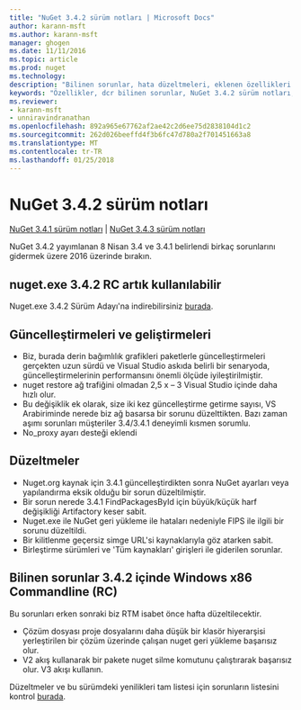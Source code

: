 ```yaml
---
title: "NuGet 3.4.2 sürüm notları | Microsoft Docs"
author: karann-msft
ms.author: karann-msft
manager: ghogen
ms.date: 11/11/2016
ms.topic: article
ms.prod: nuget
ms.technology: 
description: "Bilinen sorunlar, hata düzeltmeleri, eklenen özellikleri ve dcr NuGet 3.4.2 dahil etmek için sürüm notları."
keywords: "Özellikler, dcr bilinen sorunlar, NuGet 3.4.2 sürüm notları, hata düzeltmeleri eklendi"
ms.reviewer:
- karann-msft
- unniravindranathan
ms.openlocfilehash: 892a965e67762af2ae42c2d6ee75d2838104d1c2
ms.sourcegitcommit: 262d026beeffd4f3b6fc47d780a2f701451663a8
ms.translationtype: MT
ms.contentlocale: tr-TR
ms.lasthandoff: 01/25/2018
---
```

# <a name="nuget-342-release-notes"></a>NuGet 3.4.2 sürüm notları

[NuGet 3.4.1 sürüm notları](../release-notes/nuget-3.4.1.md) | [NuGet 3.4.3 sürüm notları](../release-notes/nuget-3.4.3.md)

NuGet 3.4.2 yayımlanan 8 Nisan 3.4 ve 3.4.1 belirlendi birkaç sorunlarını gidermek üzere 2016 üzerinde bırakın.

## <a name="nugetexe-342-rc-is-now-available"></a>nuget.exe 3.4.2 RC artık kullanılabilir

Nuget.exe 3.4.2 Sürüm Adayı'na indirebilirsiniz [burada](https://dist.nuget.org/index.html).

## <a name="updates-and-improvements"></a>Güncelleştirmeleri ve geliştirmeleri

* Biz, burada derin bağımlılık grafikleri paketlerle güncelleştirmeleri gerçekten uzun sürdü ve Visual Studio askıda belirli bir senaryoda, güncelleştirmelerinin performansını önemli ölçüde iyileştirilmiştir.
* nuget restore ağ trafiğini olmadan 2,5 x – 3 Visual Studio içinde daha hızlı olur.
* Bu değişiklik ek olarak, size iki kez güncelleştirme getirme sayısı, VS Arabiriminde nerede biz ağ basarsa bir sorunu düzelttikten. Bazı zaman aşımı sorunları müşteriler 3.4/3.4.1 deneyimli kısmen sorumlu.
* No_proxy ayarı desteği eklendi

## <a name="fixes"></a>Düzeltmeler

* Nuget.org kaynak için 3.4.1 güncelleştirdikten sonra NuGet ayarları veya yapılandırma eksik olduğu bir sorun düzeltilmiştir.
* Bir sorun nerede 3.4.1 FindPackagesById için büyük/küçük harf değişikliği Artifactory keser sabit.
* Nuget.exe ile NuGet geri yükleme ile hataları nedeniyle FIPS ile ilgili bir sorunu düzeltildi.
* Bir kilitlenme geçersiz simge URL'si kaynaklarıyla göz atarken sabit.
* Birleştirme sürümleri ve 'Tüm kaynakları' girişleri ile giderilen sorunlar.

## <a name="known-issues-in-342-windows-x86-commandline-rc"></a>Bilinen sorunlar 3.4.2 içinde Windows x86 Commandline (RC)

Bu sorunları erken sonraki biz RTM isabet önce hafta düzeltilecektir.

*  Çözüm dosyası proje dosyalarını daha düşük bir klasör hiyerarşisi yerleştirilen bir çözüm üzerinde çalışan nuget geri yükleme başarısız olur.
*  V2 akış kullanarak bir pakete nuget silme komutunu çalıştırarak başarısız olur. V3 akışı kullanın.


Düzeltmeler ve bu sürümdeki yenilikleri tam listesi için sorunların listesini kontrol [burada](https://github.com/NuGet/Home/issues?utf8=%E2%9C%93&q=is%3Aissue+milestone%3A3.4.2++is%3Aclosed+).